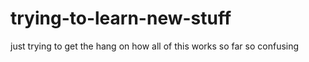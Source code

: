 # trying-to-learn-new-stuff
just trying to get the hang on how all of this works
so far so confusing
